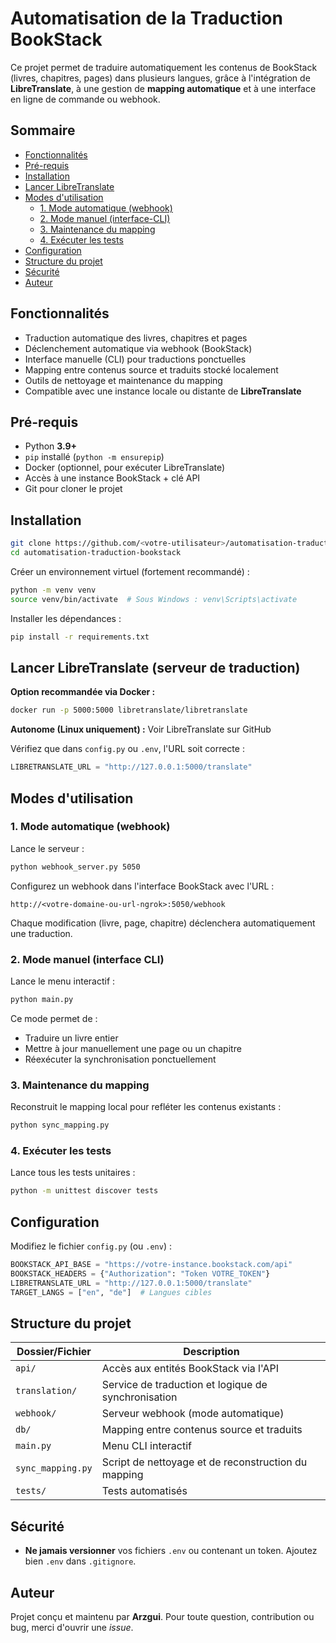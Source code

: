 # Automatisation de la Traduction BookStack

Ce projet permet de traduire automatiquement les contenus de BookStack (livres, chapitres, pages) dans plusieurs langues, grâce à l'intégration de **LibreTranslate**, à une gestion de **mapping automatique** et à une interface en ligne de commande ou webhook.

## Sommaire

- [Fonctionnalités](#-fonctionnalités)
- [Pré-requis](#-pré-requis)
- [Installation](#️-installation)
- [Lancer LibreTranslate](#-lancer-libretranslate-serveur-de-traduction)
- [Modes d'utilisation](#-modes-dutilisation)
  - [1. Mode automatique (webhook)](#1-mode-automatique-webhook)
  - [2. Mode manuel (interface-CLI)](#2-mode-manuel-interface-cli)
  - [3. Maintenance du mapping](#3-maintenance-du-mapping)
  - [4. Exécuter les tests](#4-exécuter-les-tests)
- [Configuration](#️-configuration)
- [Structure du projet](#️-structure-du-projet)
- [Sécurité](#-sécurité)
- [Auteur](#-auteur)

## Fonctionnalités

- Traduction automatique des livres, chapitres et pages
- Déclenchement automatique via webhook (BookStack)
- Interface manuelle (CLI) pour traductions ponctuelles
- Mapping entre contenus source et traduits stocké localement
- Outils de nettoyage et maintenance du mapping
- Compatible avec une instance locale ou distante de **LibreTranslate**

## Pré-requis

- Python **3.9+**
- `pip` installé (`python -m ensurepip`)
- Docker (optionnel, pour exécuter LibreTranslate)
- Accès à une instance BookStack + clé API
- Git pour cloner le projet

## Installation

```bash
git clone https://github.com/<votre-utilisateur>/automatisation-traduction-bookstack.git
cd automatisation-traduction-bookstack
```

Créer un environnement virtuel (fortement recommandé) :

```bash
python -m venv venv
source venv/bin/activate  # Sous Windows : venv\Scripts\activate
```

Installer les dépendances :

```bash
pip install -r requirements.txt
```

## Lancer LibreTranslate (serveur de traduction)

**Option recommandée via Docker :**

```bash
docker run -p 5000:5000 libretranslate/libretranslate
```

**Autonome (Linux uniquement) :** Voir LibreTranslate sur GitHub

Vérifiez que dans `config.py` ou `.env`, l'URL soit correcte :

```python
LIBRETRANSLATE_URL = "http://127.0.0.1:5000/translate"
```

## Modes d'utilisation

### 1. Mode automatique (webhook)

Lance le serveur :

```bash
python webhook_server.py 5050
```

Configurez un webhook dans l'interface BookStack avec l'URL :

```
http://<votre-domaine-ou-url-ngrok>:5050/webhook
```

Chaque modification (livre, page, chapitre) déclenchera automatiquement une traduction.

### 2. Mode manuel (interface CLI)

Lance le menu interactif :

```bash
python main.py
```

Ce mode permet de :
- Traduire un livre entier
- Mettre à jour manuellement une page ou un chapitre
- Réexécuter la synchronisation ponctuellement

### 3. Maintenance du mapping

Reconstruit le mapping local pour refléter les contenus existants :

```bash
python sync_mapping.py
```

### 4. Exécuter les tests

Lance tous les tests unitaires :

```bash
python -m unittest discover tests
```

## Configuration

Modifiez le fichier `config.py` (ou `.env`) :

```python
BOOKSTACK_API_BASE = "https://votre-instance.bookstack.com/api"
BOOKSTACK_HEADERS = {"Authorization": "Token VOTRE_TOKEN"}
LIBRETRANSLATE_URL = "http://127.0.0.1:5000/translate"
TARGET_LANGS = ["en", "de"]  # Langues cibles
```

## Structure du projet

| Dossier/Fichier | Description |
|----------------|-------------|
| `api/` | Accès aux entités BookStack via l'API |
| `translation/` | Service de traduction et logique de synchronisation |
| `webhook/` | Serveur webhook (mode automatique) |
| `db/` | Mapping entre contenus source et traduits |
| `main.py` | Menu CLI interactif |
| `sync_mapping.py` | Script de nettoyage et de reconstruction du mapping |
| `tests/` | Tests automatisés |

## Sécurité

- **Ne jamais versionner** vos fichiers `.env` ou contenant un token. Ajoutez bien `.env` dans `.gitignore`.

## Auteur

Projet conçu et maintenu par **Arzgui**. Pour toute question, contribution ou bug, merci d'ouvrir une *issue*.